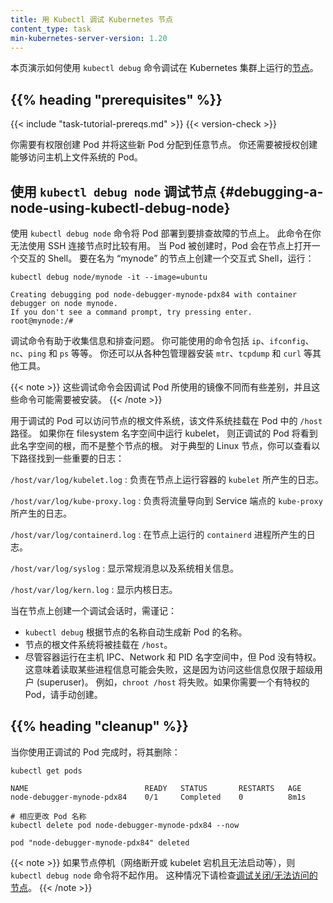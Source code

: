 ```yaml
---
title: 用 Kubectl 调试 Kubernetes 节点
content_type: task
min-kubernetes-server-version: 1.20
---
```



本页演示如何使用 `kubectl debug` 命令调试在 Kubernetes
集群上运行的[节点](/zh-cn/docs/concepts/architecture/nodes/)。

## {{% heading "prerequisites" %}}

{{< include "task-tutorial-prereqs.md" >}} {{< version-check >}}

你需要有权限创建 Pod 并将这些新 Pod 分配到任意节点。
你还需要被授权创建能够访问主机上文件系统的 Pod。


## 使用 `kubectl debug node` 调试节点  {#debugging-a-node-using-kubectl-debug-node}

使用 `kubectl debug node` 命令将 Pod 部署到要排查故障的节点上。
此命令在你无法使用 SSH 连接节点时比较有用。
当 Pod 被创建时，Pod 会在节点上打开一个交互的 Shell。
要在名为 “mynode” 的节点上创建一个交互式 Shell，运行：

```shell
kubectl debug node/mynode -it --image=ubuntu
```

```console
Creating debugging pod node-debugger-mynode-pdx84 with container debugger on node mynode.
If you don't see a command prompt, try pressing enter.
root@mynode:/#
```

调试命令有助于收集信息和排查问题。
你可能使用的命令包括 `ip`、`ifconfig`、`nc`、`ping` 和 `ps` 等等。
你还可以从各种包管理器安装 `mtr`、`tcpdump` 和 `curl` 等其他工具。

{{< note >}}
这些调试命令会因调试 Pod 所使用的镜像不同而有些差别，并且这些命令可能需要被安装。
{{< /note >}}

用于调试的 Pod 可以访问节点的根文件系统，该文件系统挂载在 Pod 中的 `/host` 路径。
如果你在 filesystem 名字空间中运行 kubelet，
则正调试的 Pod 将看到此名字空间的根，而不是整个节点的根。
对于典型的 Linux 节点，你可以查看以下路径找到一些重要的日志：

`/host/var/log/kubelet.log`
: 负责在节点上运行容器的 `kubelet` 所产生的日志。

`/host/var/log/kube-proxy.log`
: 负责将流量导向到 Service 端点的 `kube-proxy` 所产生的日志。

`/host/var/log/containerd.log`
: 在节点上运行的 `containerd` 进程所产生的日志。

`/host/var/log/syslog`
: 显示常规消息以及系统相关信息。

`/host/var/log/kern.log`
: 显示内核日志。

当在节点上创建一个调试会话时，需谨记：

* `kubectl debug` 根据节点的名称自动生成新 Pod 的名称。
* 节点的根文件系统将被挂载在 `/host`。
* 尽管容器运行在主机 IPC、Network 和 PID 名字空间中，但 Pod 没有特权。
  这意味着读取某些进程信息可能会失败，这是因为访问这些信息仅限于超级用户 (superuser)。
  例如，`chroot /host` 将失败。如果你需要一个有特权的 Pod，请手动创建。

## {{% heading "cleanup" %}}

当你使用正调试的 Pod 完成时，将其删除：

```shell
kubectl get pods
```

```none
NAME                          READY   STATUS       RESTARTS   AGE
node-debugger-mynode-pdx84    0/1     Completed    0          8m1s
```

```shell
# 相应更改 Pod 名称
kubectl delete pod node-debugger-mynode-pdx84 --now
```

```none
pod "node-debugger-mynode-pdx84" deleted
```

{{< note >}}
如果节点停机（网络断开或 kubelet 宕机且无法启动等），则 `kubectl debug node` 命令将不起作用。
这种情况下请检查[调试关闭/无法访问的节点](/zh-cn/docs/tasks/debug/debug-cluster/#example-debugging-a-down-unreachable-node)。
{{< /note >}}
